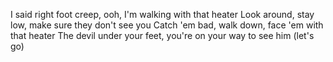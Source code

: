 I said right foot creep, ooh, I'm walking with that heater
Look around, stay low, make sure they don't see you
Catch 'em bad, walk down, face 'em with that heater
The devil under your feet, you're on your way to see him (let's go)
